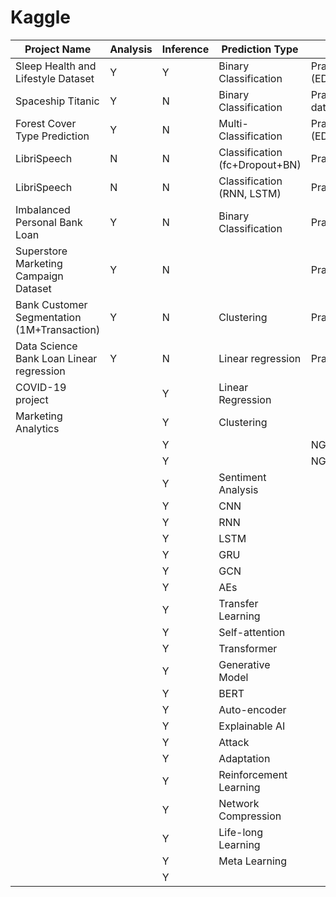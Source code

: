 # Kaggle

|Project Name          | Analysis | Inference | Prediction Type |   comment   |Kaggle url|
|----------------------|----------|-----------|-------------------|-------------|-----------|
|Sleep Health and Lifestyle Dataset|   Y       |      Y     |        Binary Classification          |  Practice (EDA+Inference+Sklearn_Model)          |https://www.kaggle.com/code/rueitinghong/sleep-health-and-lifestyle|
|Spaceship Titanic                      |    Y      |     N      |      Binary Classification            |      Practice (EDA+process missing data+Sklearn_Model+XGB+catBoost)       |https://www.kaggle.com/code/rueitinghong/spaceship-titanic|
|   Forest Cover Type Prediction                   |      Y    |       N     |      Multi-Classification        | Practice (EDA+Sklearn_Model+XGB+catBoost)  |https://www.kaggle.com/code/rueitinghong/forest-cover-type-prediction-with-lgbm|
|LibriSpeech                      |    N      |     N      |      Classification (fc+Dropout+BN)           |      Practice (Pytorch)      |https://www.kaggle.com/code/rueitinghong/libraphone-classification-ipynb|
|LibriSpeech                      |    N      |     N      |      Classification (RNN, LSTM)           |      Practice (Pytorch)      |https://www.kaggle.com/code/rueitinghong/libraphone-with-rnn-ipython/edit/run/186496484|
|Imbalanced Personal Bank Loan               |    Y      |     N      |      Binary Classification            |      Practice       ||
|Superstore Marketing Campaign Dataset                     |    Y      |     N      |                 |      Practice       ||
|Bank Customer Segmentation (1M+Transaction)                      |    Y      |     N      |      Clustering            |      Practice       ||
|Data Science Bank Loan Linear regression                   |    Y      |     N      |      Linear regression            |      Practice       ||
|    COVID-19 project                  |          |     Y       |            Linear Regression        |   ||
|       Marketing Analytics               |          |     Y       |        Clustering      |   ||
|                      |          |     Y       |                   | NGS Analysis (FASTAQ)  ||
|                      |          |     Y       |                   | NGS Analysis (BAM) ||
|                      |          |    Y        |          Sentiment Analysis        |  || 
|                      |          |    Y        |       CNN         |   ||
|                      |          |    Y        |       RNN            |  ||
|                      |          |    Y        |        LSTM           |  ||
|                      |          |    Y        |        GRU           |  ||
|                      |          |    Y        |       GCN          |  ||
|                      |          |    Y        |       AEs          |  ||
|                      |          |    Y        |      Transfer Learning          |  ||
|                      |          |     Y       |     Self-attention          |  ||
|                      |          |     Y       |      Transformer          |  ||
|                      |          |    Y        |     Generative Model            |  ||
|                      |          |    Y        |       BERT            |  ||
|                      |          |    Y        |     Auto-encoder             |  ||
|                      |          |    Y        |       Explainable AI            |  ||
|                      |          |    Y        |       Attack            |  ||
|                      |          |    Y        |       Adaptation            |  ||
|                      |          |    Y        |       Reinforcement Learning            |  ||
|                      |          |    Y        |       Network Compression           |  ||
|                      |          |    Y        |      Life-long Learning            |  ||
|                      |          |    Y        |       Meta Learning            |  ||
|                      |          |    Y        |                   |  ||
